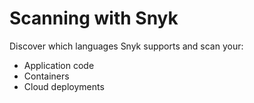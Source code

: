 # Scanning with Snyk

Discover which languages Snyk supports and scan your:

* Application code
* Containers
* Cloud deployments
